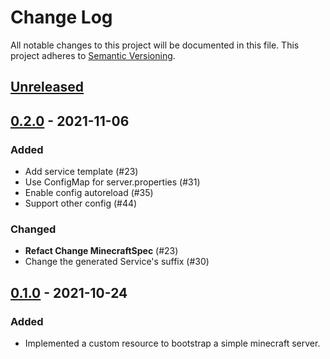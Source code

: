 # Change Log

All notable changes to this project will be documented in this file.
This project adheres to [Semantic Versioning](http://semver.org/).

## [Unreleased]

## [0.2.0] - 2021-11-06
### Added

- Add service template (#23) 
- Use ConfigMap for server.properties (#31) 
- Enable config autoreload (#35)
- Support other config (#44) 

### Changed

- **Refact Change MinecraftSpec** (#23)
- Change the generated Service's suffix (#30) 

## [0.1.0] - 2021-10-24

### Added

- Implemented a custom resource to bootstrap a simple minecraft server.

[Unreleased]: https://github.com/kmdkuk/MCing/compare/v0.2.0...HEAD
[0.2.0]: https://github.com/kmdkuk/MCing/compare/v0.1.0...v0.2.0
[0.1.0]: https://github.com/kmdkuk/MCing/compare/5b5e79f3d2cfc113dbabccef148c42be43f4b0ce...v0.1.0
